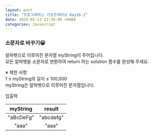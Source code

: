 ```yaml
---
layout: post
title: "프로그래머스 기초트레이닝 Day16-2"
date: 2024-02-13 13:30:00 +0900
categories: Javascript
---
```


### 소문자로 바꾸기😀

알파벳으로 이루어진 문자열 myString이 주어집니다.<br> 모든 알파벳을 소문자로 변환하여 return 하는 solution 함수를 완성해 주세요.<br>

※ 제한 사항<br>
1 ≤ myString의 길이 ≤ 100,000<br>
myString은 알파벳으로 이루어진 문자열입니다.<br>

입출력 <br>

| myString  |  result   |
| :-------: | :-------: |
| "aBcDeFg" | "abcdefg" |
|   "aaa"   |   "aaa"   |

<br>

```javascript

```
